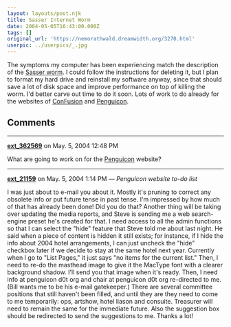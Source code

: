 ```yaml
---
layout: layouts/post.njk
title: Sasser Internet Worm
date: 2004-05-05T16:43:00.000Z
tags: []
original_url: 'https://nemorathwald.dreamwidth.org/3270.html'
userpic: ../userpics/_.jpg
---
```

The symptoms my computer has been experiencing match the description of the [Sasser worm](http://www.microsoft.com/security/incident/sasser.asp). I could follow the instructions for deleting it, but I plan to format my hard drive and reinstall my software anyway, since that should save a lot of disk space and improve performance on top of killing the worm. I'd better carve out time to do it soon. Lots of work to do already for the websites of [ConFusion](http://stilyagi.org/cons/2005/) and [Penguicon](http://www.penguicon.org).

## Comments

---

**[ext_362569](https://www.dreamwidth.org/users/ext_362569)** on May. 5, 2004 12:48 PM

What are going to work on for the [Penguicon](http://www.penguicon.org) website?

---

**[ext_21159](https://www.dreamwidth.org/users/ext_21159)** on May. 5, 2004 1:14 PM — *Penguicon website to-do list*

I was just about to e-mail you about it. Mostly it's pruning to correct any obsolete info or put future tense in past tense. I'm impressed by how much of that has already been done! Did you do that? Another thing will be taking over updating the media reports, and Steve is sending me a web search-engine preset he's created for that. I need access to all the admin functions so that I can select the "hide" feature that Steve told me about last night. He said when a piece of content is hidden it still exists; for instance, if I hide the info about 2004 hotel arrangements, I can just uncheck the "hide" checkbox later if we decide to stay at the same hotel next year. Currently when I go to "List Pages," it just says "no items for the current list." Then, I need to re-do the masthead image to give it the MacType font with a clearer background shadow. I'll send you that image when it's ready. Then, I need info at penguicon d0t org and chair at penguicon d0t org re-directed to me. (Bill wants me to be his e-mail gatekeeper.) There are several committee positions that still haven't been filled, and until they are they need to come to me temporarily: ops, artshow, hotel liason and consuite. Treasurer will need to remain the same for the immediate future. Also the suggestion box should be redirected to send the suggestions to me. Thanks a lot!
